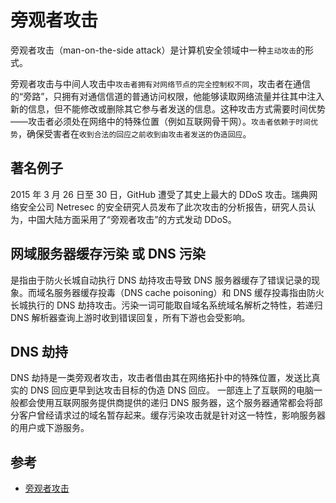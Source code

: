 # 旁观者攻击

旁观者攻击（man-on-the-side attack）是计算机安全领域中一种`主动攻击`的形式。

旁观者攻击与中间人攻击中`攻击者拥有对网络节点的完全控制权不同`，攻击者在通信的“旁路”，只拥有对通信信道的普通访问权限，他能够读取网络流量并往其中注入新的信息，但不能修改或删除其它参与者发送的信息。这种攻击方式需要时间优势——攻击者必须处在网络中的特殊位置（例如互联网骨干网）。`攻击者依赖于时间优势`，确保受害者在`收到合法的回应之前收到由攻击者发送的伪造回应`。

## 著名例子

2015 年 3 月 26 日至 30 日，GitHub 遭受了其史上最大的 DDoS 攻击。瑞典网络安全公司 Netresec 的安全研究人员发布了此次攻击的分析报告，研究人员认为，中国大陆方面采用了“旁观者攻击”的方式发动 DDoS。

## 网域服务器缓存污染 或 DNS 污染

是指由于防火长城自动执行 DNS 劫持攻击导致 DNS 服务器缓存了错误记录的现象。而域名服务器缓存投毒（DNS cache poisoning）和 DNS 缓存投毒指由防火长城执行的 DNS 劫持攻击。污染一词可能取自域名系统域名解析之特性，若递归 DNS 解析器查询上游时收到错误回复，所有下游也会受影响。

## DNS 劫持

DNS 劫持是一类旁观者攻击，攻击者借由其在网络拓扑中的特殊位置，发送比真实的 DNS 回应更早到达攻击目标的伪造 DNS 回应。 一部连上了互联网的电脑一般都会使用互联网服务提供商提供的递归 DNS 服务器，这个服务器通常都会将部分客户曾经请求过的域名暂存起来。缓存污染攻击就是针对这一特性，影响服务器的用户或下游服务。

## 参考

- [旁观者攻击](https://zh.wikipedia.org/wiki/%E6%97%81%E8%A7%82%E8%80%85%E6%94%BB%E5%87%BB)
